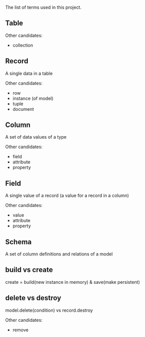 The list of terms used in this project.


Table
-----

Other candidates:
 * collection

Record
------
A single data in a table

Other candidates:
 * row
 * instance (of model)
 * tuple
 * document

Column
------
A set of data values of a type

Other candidates:
 * field
 * attribute
 * property

Field
-----
A single value of a record (a value for a record in a column)

Other candidates:
 * value
 * attribute
 * property

Schema
------
A set of column definitions and relations of a model

build vs create
---------------
create = build(new instance in memory) & save(make persistent)

delete vs destroy
-----------------
model.delete(condition) vs record.destroy

Other candidates:
 * remove
